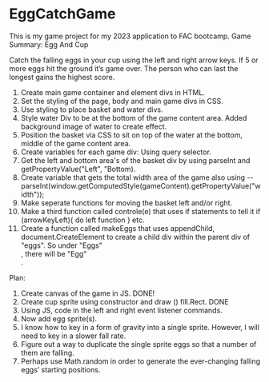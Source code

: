 # EggCatchGame
This is my game project for my 2023 application to FAC bootcamp. 
Game Summary: Egg And Cup 

Catch the falling eggs in your cup using the left and right arrow keys. If 5 or more eggs hit the ground it’s game over. The person who can last the longest gains the highest score. 


1. Create main game container and element divs in HTML. 
2. Set the styling of the page, body and main game divs in CSS. 
3. Use styling to place basket and water divs. 
4. Style water Div to be at the bottom of the game content area. Added background image of water to create effect. 
5. Position the basket via CSS to sit on top of the water at the bottom, middle of the game content area. 
6. Create variables for each game div: Using query selector. 
7. Get the left and bottom area's of the basket div by using parseInt and getPropertyValue("Left", "Bottom).
8. Create variable that gets the total width area of the game also using -- parseInt(window.getComputedStyle(gameContent).getPropertyValue("width"));
9. Make seperate functions for moving the basket left and/or right. 
10. Make a third function called controle(e) that uses if statements to tell it if (arrowKeyLeft){
    do left function }
    etc. 
11. Create a function called makeEggs that uses appendChild, document.CreateElement to create a child div within the parent div of "eggs". So under "Eggs" <div>, there will be "Egg" <div>.










Plan: 

1. Create canvas of the game in JS. DONE! 
2. Create cup sprite using constructor and draw () fill.Rect. DONE 
3. Using JS, code in the left and right event listener commands.
4. Now add egg sprite(s). 
5. I know how to key in a form of gravity into a single sprite. However, I will need to key in a slower fall rate. 
6. Figure out a way to duplicate the single sprite eggs so that a number of them are falling. 
7. Perhaps use Math.random in order to generate the ever-changing falling eggs’ starting positions. 



<!------To make the background image completely visible within the .basket element, you can adjust the background-size property. By setting it to cover, the background image will be scaled proportionally to cover the entire container. ----!> 